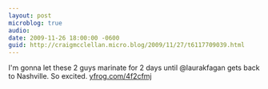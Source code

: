 ```yaml
---
layout: post
microblog: true
audio: 
date: 2009-11-26 18:00:00 -0600
guid: http://craigmcclellan.micro.blog/2009/11/27/t6117709039.html
---
```

I'm gonna let these 2 guys marinate for 2 days until @laurakfagan gets back to Nashville. So excited.  [yfrog.com/4f2cfmj](http://yfrog.com/4f2cfmj)
